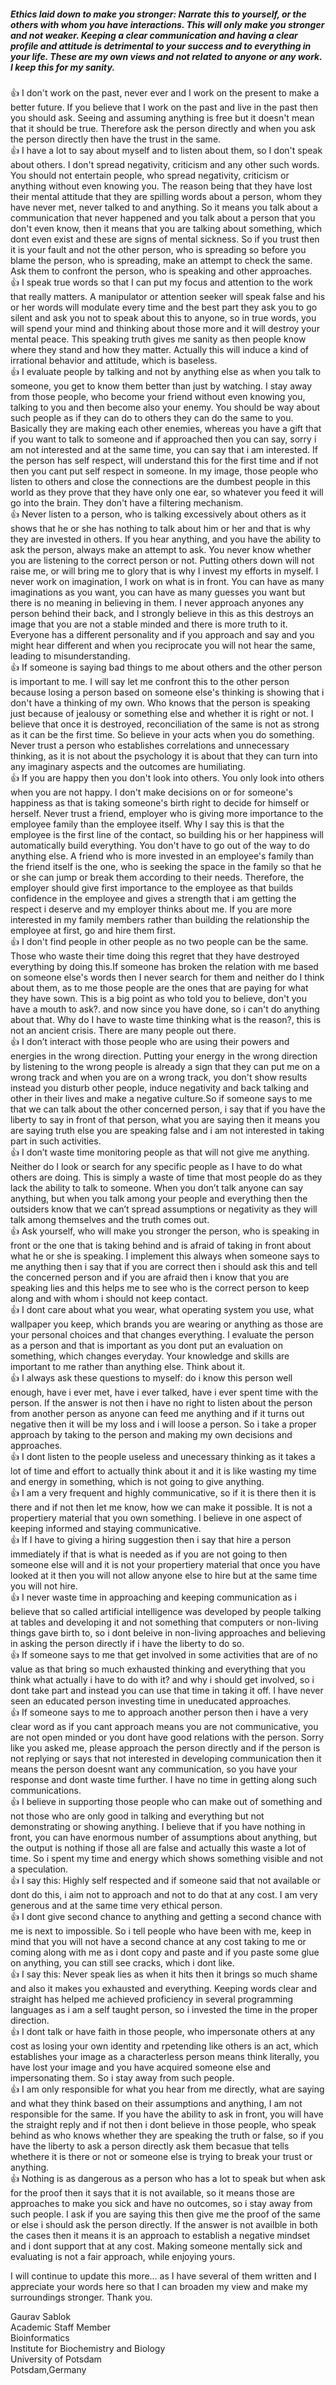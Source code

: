 ##### Ethics laid down to make you stronger: Narrate this to yourself, or the others with whom you have interactions. This will only make you stronger and not weaker. Keeping a clear communication and having a clear profile and attitude is detrimental to your success and to everything in your life. These are my own views and not related to anyone or any work. I keep this for my sanity. 

:thumbsup: I don't work on the past, never ever and I work on the present to make a better future. If you believe that I work on the past and live in the past then you should ask. Seeing and assuming anything is free but it doesn't mean that it should be true. Therefore ask the person directly and when you ask the person directly then have the trust in the same. \
:thumbsup: I have a lot to say about myself and to listen about them, so I don't speak about others. I don't spread negativity, criticism and any other such words. You should not entertain people, who spread negativity, criticism or anything without even knowing you. The reason being that they have lost their mental attitude that they are spilling words about a person, whom they have never met, never talked to and anything. So it means you talk about a communication that never happened and you talk about a person that you don't even know, then it means that you are talking about something, which dont even exist and these are signs of mental sickness. So if you trust then it is your fault and not the other person, who is spreading so before you blame the person, who is spreading, make an attempt to check the same. Ask them to confront the person, who is speaking and other approaches. \
:thumbsup: I speak true words so that I can put my focus and attention to the work that really matters. A manipulator or attention seeker will speak false and his or her words will modulate every time and the best part they ask you to go silent and ask you not to speak about this to anyone, so in true words, you will spend your mind and thinking about those more and it will destroy your mental peace. This speaking truth gives me sanity as then people know where they stand and how they matter. Actually this will induce a kind of irrational behavior and attitude, which is baseless. \
:thumbsup: I evaluate people by talking and not by anything else as when you talk to someone, you get to know them better than just by watching. I stay away from those people, who become your friend without even knowing you, talking to you and then become also your enemy. You should be way about such people as if they can do to others they can do the same to you. Basically they are making each other enemies, whereas you have a gift that if you want to talk to someone and if approached then you can say, sorry i am not interested and at the same time, you can say that i am interested. If the person has self respect, will understand this for the first time and if not then you cant put self respect in someone. In my image, those people who listen to others and close the connections are the dumbest people in this world as they prove that they have only one ear, so whatever you feed it will go into the brain. They don't have a filtering mechanism. \
:thumbsup: Never listen to a person, who is talking excessively about others as it shows that he or she has nothing to talk about him or her and that is why they are invested in others. If you hear anything, and you have the ability to ask the person, always make an attempt to ask. You never know whether you are listening to the correct person or not. Putting others down will not raise me, or will bring me to glory that is why I invest my efforts in myself. I never work on imagination, I work on what is in front. You can have as many imaginations as you want, you can have as many guesses you want but there is no meaning in believing in them. I never approach anyones any person behind their back, and I strongly believe in this as this destroys an image that you are not a stable minded and there is more truth to it. Everyone has a different personality and if you approach and say and you might hear different and when you reciprocate you will not hear the same, leading to misunderstanding. \
:thumbsup: If someone is saying bad things to me about others and the other person is important to me. I will say let me confront this to the other person because losing a person based on someone else's thinking is showing that i don't have a thinking of my own. Who knows that the person is speaking just because of jealousy or something else and whether it is right or not. I believe that once it is destroyed, reconciliation of the same is not as strong as it can be the first time. So believe in your acts when you do something. Never trust a person who establishes correlations and unnecessary thinking, as it is not about the psychology it is about that they can turn into any imaginary aspects and the outcomes are humiliating. \
:thumbsup: If you are happy then you don't look into others. You only look into others when you are not happy. I don't make decisions on or for someone's happiness as that is taking someone's birth right to decide for himself or herself. Never trust a friend, employer who is giving more importance to the employee family than the employee itself. Why I say this is that the employee is the first line of the contact, so building his or her happiness will automatically build everything. You don't have to go out of the way to do anything else.  A friend who is more invested in an employee's family than the friend itself is the one, who is seeking the space in the family so that he or she can jump or break them according to their needs.  Therefore, the employer should give first importance to the employee as that builds confidence in the employee and gives a strength that i am getting the respect i deserve and my employer thinks about me. If you are more interested in my family members rather than building the relationship the employee at first, go and hire them first. \
:thumbsup: I don't find people in other people as no two people can be the same. Those who waste their time doing this regret that they have destroyed everything by doing this.If someone has broken the relation with me based on someone else's words then I never search for them and neither do I think about them, as to me those people are the ones that are paying for what they have sown. This is a big point as who told you to believe, don't you have a mouth to ask?. and now since you have done, so i can't do anything about that. Why do I have to waste time thinking what is the reason?, this is not an ancient crisis. There are many people out there. \
:thumbsup: I don’t interact with those people who are using their powers and energies in the wrong direction. Putting your energy in the wrong direction by listening to the wrong people is already a sign that they can put me on a wrong track and when you are on a wrong track, you don't show results instead you disturb other people, induce negativity and back talking and other in their lives and make a negative culture.So if someone says to me that we can talk about the other concerned person, i say that if you have the liberty to say in front of that person, what you are saying then it means you are saying truth else you are speaking false and i am not interested in taking part in such activities. \
:thumbsup: I don’t waste time monitoring people as that will not give me anything. Neither do I look or search for any specific people as I have to do what others are doing. This is simply a waste of time that most people do as they lack the ability to talk to someone. When you don’t talk anyone can say anything, but when you talk among your people and everything then the outsiders know that we can’t spread assumptions or negativity as they will talk among themselves and the truth comes out. \
:thumbsup: Ask yourself, who will make you stronger the person, who is speaking in front or the one that is taking behind and is afraid of taking in front about what he or she is speaking. I implement this always when someone says to me anything then i say that if you are correct then i should ask this and tell the concerned person and if you are afraid then i know that you are speaking lies and this helps me to see who is the correct person to keep along and with whom i should not keep contact. \
:thumbsup: I dont care about what you wear, what operating system you use, what wallpaper you keep, which brands you are wearing or anything as those are your personal choices and that changes everything. I evaluate the person as a person and that is important as you dont put an evaluation on something, which changes everyday. Your knowledge and skills are important to me rather than anything else. Think about it. \
:thumbsup: I always ask these questions to myself: do i know this person well enough, have i ever met, have i ever talked, have i ever spent time with the person. If the answer is not then i have no right to listen about the person from another person as anyone can feed me anything and if it turns out negative then it will be my loss and i will loose a person. So i take a proper approach by taking to the person and making my own decisions and approaches. \
:thumbsup: I dont listen to the people useless and unecessary thinking as it takes a lot of time and effort to actually think about it and it is like wasting my time and energy in something, which is not going to give anything. \
:thumbsup: I am a very frequent and highly communicative, so if it is there then it is there and if not then let me know, how we can make it possible. It is not a propertiery material that you own something. I believe in one aspect of keeping informed and staying communicative.  \
:thumbsup: If I have to giving a hiring suggestion then i say that hire a person immediately if that is what is needed as if you are not going to then someone else will and it is not your propertiery material that once you have looked at it then you will not allow anyone else to hire but at the same time you will not hire. \
:thumbsup: I never waste time in approaching and keeping communication as i believe that so called artificial intelligence was developed by people talking at tables and developing it and not something that computers or non-living things gave birth to, so i dont beleive in non-living approaches and believing in asking the person directly if i have the liberty to do so. \
:thumbsup: If someone says to me that get involved in some activities that are of no value as that bring so much exhausted thinking and everything that you think what actually i have to do with it? and why i should get involved, so i dont take part and instead you can use that time in taking it off. I have never seen an educated person investing time in uneducated approaches. \
:thumbsup: If someone says to me to approach another person then i have a very clear word as if you cant approach means you are not communicative, you are not open minded or you dont have good relations with the person. Sorry like you asked me, please approach the person directly and if the person is not replying or says that not interested in developing communication then it means the person doesnt want any communication, so you have your response and dont waste time further. I have no time in getting along such communications. \
:thumbsup: I believe in supporting those people who can make out of something and not those who are only good in talking and everything but not demonstrating or showing anything. I believe that if you have nothing in front, you can have enormous number of assumptions about anything, but the output is nothing if those all are false and actually this waste a lot of time. So i spent my time and energy which shows something visible and not a speculation. \
:thumbsup: I say this: Highly self respected and if someone said that not available or dont do this, i aim not to approach and not to do that at any cost. I am very generous and at the same time very ethical person.  \
:thumbsup: I dont give second chance to anything and getting a second chance with me is next to impossible. So i tell people who have been with me, keep in mind that you will not have a second chance at any cost taking to me or coming along with me as i dont copy and paste and if you paste some glue on anything, you can still see cracks, which i dont like. \
:thumbsup: I say this: Never speak lies as when it hits then it brings so much shame and also it makes you exhausted and everything. Keeping words clear and straight has helped me achieved proficiency in several programming languages as i am a self taught person, so i invested the time in the proper direction. \
:thumbsup: I dont talk or have faith in those people, who impersonate others at any cost as losing your own identity and rpetending like others is an act, which establishes your image as a characterless person means think literally, you have lost your image and you have acquired someone else and impersonating them. So i stay away from such people. \
:thumbsup: I am only responsible for what you hear from me directly, what are saying and what they think based on their assumptions and anything, I am not responsible for the same. If you have the ability to ask in front, you will have the straight reply and if not then i dont believe in those people, who speak behind as who knows whether they are speaking the truth or false, so if you have the liberty to ask a person directly ask them becasue that tells whethere it is there or not or someone else is trying to break your trust or anything. \
:thumbsup: Nothing is as dangerous as a person who has a lot to speak but when ask for the proof then it says that it is not available, so it means those are approaches to make you sick and have no outcomes, so i stay away from such people. I ask if you are saying this then give me the proof of the same or else i should ask the person directly. If the answer is not availble in both the cases then it means it is an approach to establish a negative mindset and i dont support that at any cost. Making someone mentally sick and evaluating is not a fair approach, while enjoying yours. 

I will continue to update this more… as I have several of them written and I appreciate your words here so that I can broaden my view and make my surroundings stronger. Thank you. 

Gaurav Sablok \
Academic Staff Member \
Bioinformatics \
Institute for Biochemistry and Biology \
University of Potsdam \
Potsdam,Germany




